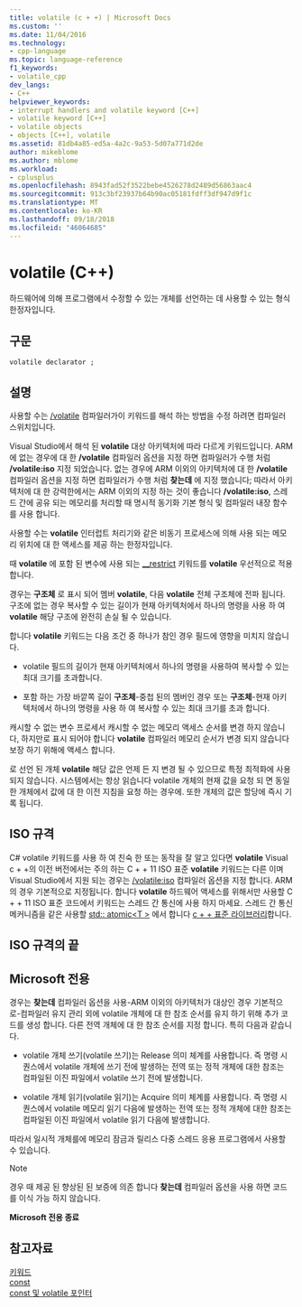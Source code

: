 ```yaml
---
title: volatile (c + +) | Microsoft Docs
ms.custom: ''
ms.date: 11/04/2016
ms.technology:
- cpp-language
ms.topic: language-reference
f1_keywords:
- volatile_cpp
dev_langs:
- C++
helpviewer_keywords:
- interrupt handlers and volatile keyword [C++]
- volatile keyword [C++]
- volatile objects
- objects [C++], volatile
ms.assetid: 81db4a85-ed5a-4a2c-9a53-5d07a771d2de
author: mikeblome
ms.author: mblome
ms.workload:
- cplusplus
ms.openlocfilehash: 8943fad52f3522bebe4526278d2489d56863aac4
ms.sourcegitcommit: 913c3bf23937b64b90ac05181fdff3df947d9f1c
ms.translationtype: MT
ms.contentlocale: ko-KR
ms.lasthandoff: 09/18/2018
ms.locfileid: "46064685"
---
```

# <a name="volatile-c"></a>volatile (C++)

하드웨어에 의해 프로그램에서 수정할 수 있는 개체를 선언하는 데 사용할 수 있는 형식 한정자입니다.

## <a name="syntax"></a>구문

```
volatile declarator ;
```

## <a name="remarks"></a>설명

사용할 수는 [/volatile](../build/reference/volatile-volatile-keyword-interpretation.md) 컴파일러가이 키워드를 해석 하는 방법을 수정 하려면 컴파일러 스위치입니다.

Visual Studio에서 해석 된 **volatile** 대상 아키텍처에 따라 다르게 키워드입니다. ARM에 없는 경우에 대 한 **/volatile** 컴파일러 옵션을 지정 하면 컴파일러가 수행 처럼 **/volatile:iso** 지정 되었습니다. 없는 경우에 ARM 이외의 아키텍처에 대 한 **/volatile** 컴파일러 옵션을 지정 하면 컴파일러가 수행 처럼 **찾는데** 에 지정 했습니다; 따라서 아키텍처에 대 한 강력한에서는 ARM 이외의 지정 하는 것이 좋습니다 **/volatile:iso**, 스레드 간에 공유 되는 메모리를 처리할 때 명시적 동기화 기본 형식 및 컴파일러 내장 함수를 사용 합니다.

사용할 수는 **volatile** 인터럽트 처리기와 같은 비동기 프로세스에 의해 사용 되는 메모리 위치에 대 한 액세스를 제공 하는 한정자입니다.

때 **volatile** 에 포함 된 변수에 사용 되는 [__restrict](../cpp/extension-restrict.md) 키워드를 **volatile** 우선적으로 적용 합니다.

경우는 **구조체** 로 표시 되어 멤버 **volatile**, 다음 **volatile** 전체 구조체에 전파 됩니다. 구조에 없는 경우 복사할 수 있는 길이가 현재 아키텍처에서 하나의 명령을 사용 하 여 **volatile** 해당 구조에 완전히 손실 될 수 있습니다.

합니다 **volatile** 키워드는 다음 조건 중 하나가 참인 경우 필드에 영향을 미치지 않습니다.

- volatile 필드의 길이가 현재 아키텍처에서 하나의 명령을 사용하여 복사할 수 있는 최대 크기를 초과합니다.

- 포함 하는 가장 바깥쪽 길이 **구조체**-중첩 된의 멤버인 경우 또는 **구조체**-현재 아키텍처에서 하나의 명령을 사용 하 여 복사할 수 있는 최대 크기를 초과 합니다.

캐시할 수 없는 변수 프로세서 캐시할 수 없는 메모리 액세스 순서를 변경 하지 않습니다, 하지만로 표시 되어야 합니다 **volatile** 컴파일러 메모리 순서가 변경 되지 않습니다 보장 하기 위해에 액세스 합니다.

로 선언 된 개체 **volatile** 해당 값은 언제 든 지 변경 될 수 있으므로 특정 최적화에 사용 되지 않습니다.  시스템에서는 항상 읽습니다 volatile 개체의 현재 값을 요청 되 면 동일한 개체에서 값에 대 한 이전 지침을 요청 하는 경우에.  또한 개체의 값은 할당에 즉시 기록 됩니다.

## <a name="iso-compliant"></a>ISO 규격

C# volatile 키워드를 사용 하 여 친숙 한 또는 동작을 잘 알고 있다면 **volatile** Visual c + +의 이전 버전에서는 주의 하는 C + + 11 ISO 표준 **volatile** 키워드는 다른 이며 Visual Studio에서 지원 되는 경우는 [/volatile:iso](../build/reference/volatile-volatile-keyword-interpretation.md) 컴파일러 옵션을 지정 합니다. ARM의 경우 기본적으로 지정됩니다. 합니다 **volatile** 하드웨어 액세스를 위해서만 사용할 C + + 11 ISO 표준 코드에서 키워드는 스레드 간 통신에 사용 하지 마세요. 스레드 간 통신 메커니즘을 같은 사용할 [std:: atomic\<T >](../standard-library/atomic.md) 에서 합니다 [c + + 표준 라이브러리](../standard-library/cpp-standard-library-reference.md)합니다.

## <a name="end-of-iso-compliant"></a>ISO 규격의 끝

## <a name="microsoft-specific"></a>Microsoft 전용

경우는 **찾는데** 컴파일러 옵션을 사용-ARM 이외의 아키텍처가 대상인 경우 기본적으로-컴파일러 유지 관리 외에 volatile 개체에 대 한 참조 순서를 유지 하기 위해 추가 코드를 생성 합니다. 다른 전역 개체에 대 한 참조 순서를 지정 합니다. 특히 다음과 같습니다.

- volatile 개체 쓰기(volatile 쓰기)는 Release 의미 체계를 사용합니다. 즉 명령 시퀀스에서 volatile 개체에 쓰기 전에 발생하는 전역 또는 정적 개체에 대한 참조는 컴파일된 이진 파일에서 volatile 쓰기 전에 발생합니다.

- volatile 개체 읽기(volatile 읽기)는 Acquire 의미 체계를 사용합니다. 즉 명령 시퀀스에서 volatile 메모리 읽기 다음에 발생하는 전역 또는 정적 개체에 대한 참조는 컴파일된 이진 파일에서 volatile 읽기 다음에 발생합니다.

따라서 일시적 개체를에 메모리 잠금과 릴리스 다중 스레드 응용 프로그램에서 사용할 수 있습니다.

> [!NOTE]
>  경우 때 제공 된 향상된 된 보증에 의존 합니다 **찾는데** 컴파일러 옵션을 사용 하면 코드를 이식 가능 하지 않습니다.

**Microsoft 전용 종료**

## <a name="see-also"></a>참고자료

[키워드](../cpp/keywords-cpp.md)<br/>
[const](../cpp/const-cpp.md)<br/>
[const 및 volatile 포인터](../cpp/const-and-volatile-pointers.md)